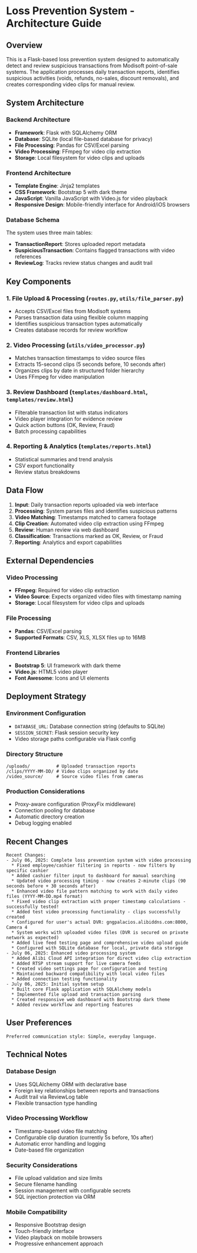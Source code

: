 # Loss Prevention System - Architecture Guide

## Overview

This is a Flask-based loss prevention system designed to automatically detect and review suspicious transactions from Modisoft point-of-sale systems. The application processes daily transaction reports, identifies suspicious activities (voids, refunds, no-sales, discount removals), and creates corresponding video clips for manual review.

## System Architecture

### Backend Architecture
- **Framework**: Flask with SQLAlchemy ORM
- **Database**: SQLite (local file-based database for privacy)
- **File Processing**: Pandas for CSV/Excel parsing
- **Video Processing**: FFmpeg for video clip extraction
- **Storage**: Local filesystem for video clips and uploads

### Frontend Architecture
- **Template Engine**: Jinja2 templates
- **CSS Framework**: Bootstrap 5 with dark theme
- **JavaScript**: Vanilla JavaScript with Video.js for video playback
- **Responsive Design**: Mobile-friendly interface for Android/iOS browsers

### Database Schema
The system uses three main tables:
- **TransactionReport**: Stores uploaded report metadata
- **SuspiciousTransaction**: Contains flagged transactions with video references
- **ReviewLog**: Tracks review status changes and audit trail

## Key Components

### 1. File Upload & Processing (`routes.py`, `utils/file_parser.py`)
- Accepts CSV/Excel files from Modisoft systems
- Parses transaction data using flexible column mapping
- Identifies suspicious transaction types automatically
- Creates database records for review workflow

### 2. Video Processing (`utils/video_processor.py`)
- Matches transaction timestamps to video source files
- Extracts 15-second clips (5 seconds before, 10 seconds after)
- Organizes clips by date in structured folder hierarchy
- Uses FFmpeg for video manipulation

### 3. Review Dashboard (`templates/dashboard.html`, `templates/review.html`)
- Filterable transaction list with status indicators
- Video player integration for evidence review
- Quick action buttons (OK, Review, Fraud)
- Batch processing capabilities

### 4. Reporting & Analytics (`templates/reports.html`)
- Statistical summaries and trend analysis
- CSV export functionality
- Review status breakdowns

## Data Flow

1. **Input**: Daily transaction reports uploaded via web interface
2. **Processing**: System parses files and identifies suspicious patterns
3. **Video Matching**: Timestamps matched to camera footage
4. **Clip Creation**: Automated video clip extraction using FFmpeg
5. **Review**: Human review via web dashboard
6. **Classification**: Transactions marked as OK, Review, or Fraud
7. **Reporting**: Analytics and export capabilities

## External Dependencies

### Video Processing
- **FFmpeg**: Required for video clip extraction
- **Video Source**: Expects organized video files with timestamp naming
- **Storage**: Local filesystem for video clips and uploads

### File Processing
- **Pandas**: CSV/Excel parsing
- **Supported Formats**: CSV, XLS, XLSX files up to 16MB

### Frontend Libraries
- **Bootstrap 5**: UI framework with dark theme
- **Video.js**: HTML5 video player
- **Font Awesome**: Icons and UI elements

## Deployment Strategy

### Environment Configuration
- `DATABASE_URL`: Database connection string (defaults to SQLite)
- `SESSION_SECRET`: Flask session security key
- Video storage paths configurable via Flask config

### Directory Structure
```
/uploads/          # Uploaded transaction reports
/clips/YYYY-MM-DD/ # Video clips organized by date
/video_source/     # Source video files from cameras
```

### Production Considerations
- Proxy-aware configuration (ProxyFix middleware)
- Connection pooling for database
- Automatic directory creation
- Debug logging enabled

## Recent Changes

```
Recent Changes:
- July 06, 2025: Complete loss prevention system with video processing
  * Fixed employee/cashier filtering in reports - now filters by specific cashier
  * Added cashier filter input to dashboard for manual searching
  * Updated video processing timing - now creates 2-minute clips (90 seconds before + 30 seconds after)
  * Enhanced video file pattern matching to work with daily video files (YYYY-MM-DD.mp4 format)
  * Fixed video clip extraction with proper timestamp calculations - successfully tested!
  * Added test video processing functionality - clips successfully created
  * Configured for user's actual DVR: gngpalacios.alibiddns.com:8000, Camera 4
  * System works with uploaded video files (DVR is secured on private network as expected)
  * Added live feed testing page and comprehensive video upload guide
  * Configured with SQLite database for local, private data storage
- July 06, 2025: Enhanced video processing system
  * Added Alibi Cloud API integration for direct video clip extraction
  * Added RTSP stream support for live camera feeds
  * Created video settings page for configuration and testing
  * Maintained backward compatibility with local video files
  * Added connection testing functionality
- July 06, 2025: Initial system setup
  * Built core Flask application with SQLAlchemy models
  * Implemented file upload and transaction parsing
  * Created responsive web dashboard with Bootstrap dark theme
  * Added review workflow and reporting features
```

## User Preferences

```
Preferred communication style: Simple, everyday language.
```

## Technical Notes

### Database Design
- Uses SQLAlchemy ORM with declarative base
- Foreign key relationships between reports and transactions
- Audit trail via ReviewLog table
- Flexible transaction type handling

### Video Processing Workflow
- Timestamp-based video file matching
- Configurable clip duration (currently 5s before, 10s after)
- Automatic error handling and logging
- Date-based file organization

### Security Considerations
- File upload validation and size limits
- Secure filename handling
- Session management with configurable secrets
- SQL injection protection via ORM

### Mobile Compatibility
- Responsive Bootstrap design
- Touch-friendly interface
- Video playback on mobile browsers
- Progressive enhancement approach